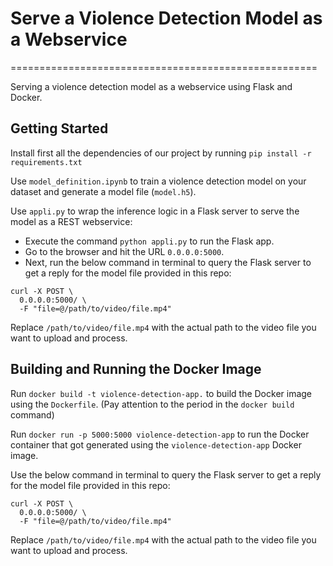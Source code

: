 # Serve a Violence Detection Model as a Webservice
=====================================================

Serving a violence detection model as a webservice using Flask and Docker.

## Getting Started

Install first all the dependencies of our project by running `pip install -r requirements.txt`

Use `model_definition.ipynb` to train a violence detection model on your dataset and generate a model file (`model.h5`).

Use `appli.py` to wrap the inference logic in a Flask server to serve the model as a REST webservice:

* Execute the command `python appli.py` to run the Flask app.
* Go to the browser and hit the URL `0.0.0.0:5000`.
* Next, run the below command in terminal to query the Flask server to get a reply for the model file provided in this repo:
```
curl -X POST \
  0.0.0.0:5000/ \
  -F "file=@/path/to/video/file.mp4"
```
Replace `/path/to/video/file.mp4` with the actual path to the video file you want to upload and process.

## Building and Running the Docker Image

Run `docker build -t violence-detection-app.` to build the Docker image using the `Dockerfile`. (Pay attention to the period in the `docker build` command)

Run `docker run -p 5000:5000 violence-detection-app` to run the Docker container that got generated using the `violence-detection-app` Docker image. 

Use the below command in terminal to query the Flask server to get a reply for the model file provided in this repo:
```
curl -X POST \
  0.0.0.0:5000/ \
  -F "file=@/path/to/video/file.mp4"
```
Replace `/path/to/video/file.mp4` with the actual path to the video file you want to upload and process.
